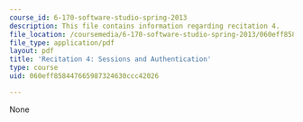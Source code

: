 ```yaml
---
course_id: 6-170-software-studio-spring-2013
description: This file contains information regarding recitation 4.
file_location: /coursemedia/6-170-software-studio-spring-2013/060eff858447665987324630ccc42026_MIT6_170S13_rec4-SessAuthen.pdf
file_type: application/pdf
layout: pdf
title: 'Recitation 4: Sessions and Authentication'
type: course
uid: 060eff858447665987324630ccc42026

---
```

None